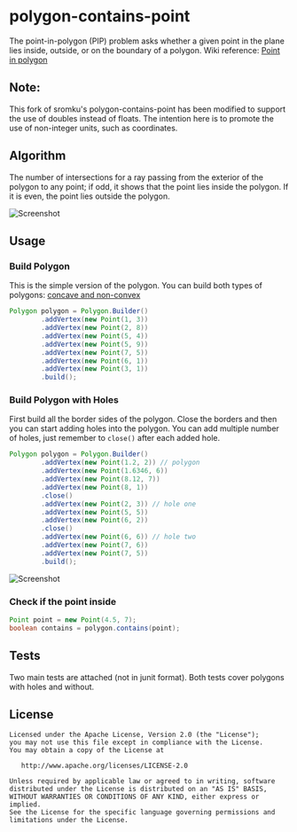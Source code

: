 polygon-contains-point
======================


The point-in-polygon (PIP) problem asks whether a given point in the plane lies inside, outside, or on the boundary of a polygon.
Wiki reference: [Point in polygon](http://en.wikipedia.org/wiki/Point_in_polygon)

## Note:
This fork of sromku's polygon-contains-point has been modified to support the use of doubles instead of floats.
The intention here is to promote the use of non-integer units, such as coordinates.



## Algorithm
The number of intersections for a ray passing from the exterior of the polygon to any point; if odd, it shows that the point lies inside the polygon. If it is even, the point lies outside the polygon.

![Screenshot](http://romkuapps.com/Apps/Refs/simple_polygon.png)

## Usage

### Build Polygon

This is the simple version of the polygon. You can build both types of polygons: [concave and non-convex](http://en.wikipedia.org/wiki/Convex_and_concave_polygons)
``` java
Polygon polygon = Polygon.Builder()
        .addVertex(new Point(1, 3))
        .addVertex(new Point(2, 8))
        .addVertex(new Point(5, 4))
        .addVertex(new Point(5, 9))
        .addVertex(new Point(7, 5))
        .addVertex(new Point(6, 1))
        .addVertex(new Point(3, 1))
        .build();
```

### Build Polygon with Holes

First build all the border sides of the polygon. Close the borders and then you can start adding holes into the polygon.
You can add multiple number of holes, just remember to `close()` after each added hole. 
``` java
Polygon polygon = Polygon.Builder()
        .addVertex(new Point(1.2, 2)) // polygon
        .addVertex(new Point(1.6346, 6))
        .addVertex(new Point(8.12, 7))
        .addVertex(new Point(8, 1))
        .close() 
        .addVertex(new Point(2, 3)) // hole one
        .addVertex(new Point(5, 5))
        .addVertex(new Point(6, 2))
        .close() 
        .addVertex(new Point(6, 6)) // hole two
        .addVertex(new Point(7, 6))
        .addVertex(new Point(7, 5))
        .build();
```

![Screenshot](http://romkuapps.com/Apps/Refs/polygon_with_holes.png)

### Check if the point inside

``` java
Point point = new Point(4.5, 7);
boolean contains = polygon.contains(point);
```

## Tests

Two main tests are attached (not in junit format). Both tests cover polygons with holes and without.

## License

    Licensed under the Apache License, Version 2.0 (the "License");
    you may not use this file except in compliance with the License.
    You may obtain a copy of the License at

       http://www.apache.org/licenses/LICENSE-2.0

    Unless required by applicable law or agreed to in writing, software
    distributed under the License is distributed on an "AS IS" BASIS,
    WITHOUT WARRANTIES OR CONDITIONS OF ANY KIND, either express or implied.
    See the License for the specific language governing permissions and
    limitations under the License.
